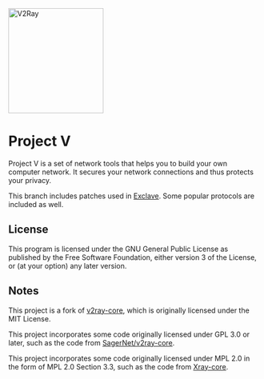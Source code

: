 <div>
  <img width="190" height="210" align="top" src="https://raw.githubusercontent.com/v2fly/v2fly-github-io/master/docs/.vuepress/public/readme-logo.png" alt="V2Ray"/>
  <br>
  <h1>Project V</h1>
  <p>Project V is a set of network tools that helps you to build your own computer network. It secures your network connections and thus protects your privacy.</p>
</div>

This branch includes patches used in [Exclave](https://github.com/dyhkwong/Exclave). Some popular protocols are included as well.

## License

This program is licensed under the GNU General Public License as published by the Free Software Foundation, either version 3 of the License, or (at your option) any later version.

## Notes

This project is a fork of [v2ray-core](https://github.com/v2fly/v2ray-core), which is originally licensed under the MIT License.

This project incorporates some code originally licensed under GPL 3.0 or later, such as the code from [SagerNet/v2ray-core](https://github.com/SagerNet/v2ray-core).

This project incorporates some code originally licensed under MPL 2.0 in the form of MPL 2.0 Section 3.3, such as the code from [Xray-core](https://github.com/XTLS/Xray-core).
